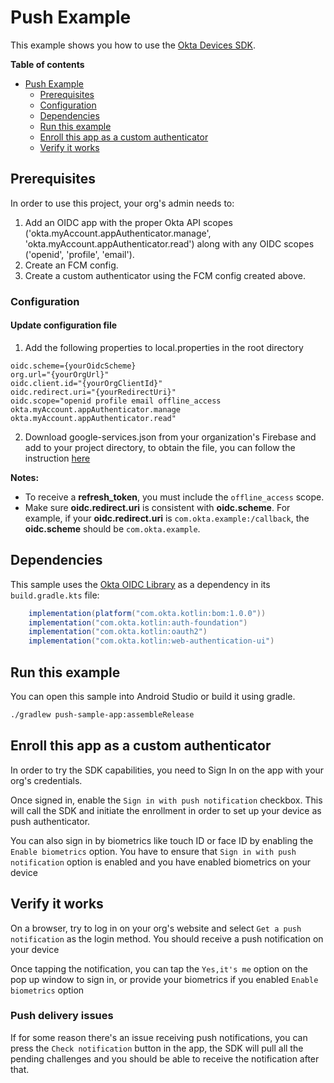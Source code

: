 # Push Example

This example shows you how to use the [Okta Devices SDK](https://github.com/okta/okta-devices-kotlin).

**Table of contents**
- [Push Example](#push-example)
  - [Prerequisites](#prerequisites)
  - [Configuration](#configuration)
  - [Dependencies](#dependencies)
  - [Run this example](#run-this-example)
  - [Enroll this app as a custom authenticator](#enroll-this-app-as-a-custom-authenticator)
  - [Verify it works](#verify-it-works)

## Prerequisites

In order to use this project, your org's admin needs to:
1. Add an OIDC app with the proper Okta API scopes ('okta.myAccount.appAuthenticator.manage', 'okta.myAccount.appAuthenticator.read') along with any OIDC scopes ('openid', 'profile', 'email').
2. Create an FCM config.
3. Create a custom authenticator using the FCM config created above.

### Configuration

#### Update configuration file
1. Add the following properties to local.properties in the root directory

```
oidc.scheme={yourOidcScheme}
org.url="{yourOrgUrl}"
oidc.client.id="{yourOrgClientId}"
oidc.redirect.uri="{yourRedirectUri}"
oidc.scope="openid profile email offline_access okta.myAccount.appAuthenticator.manage okta.myAccount.appAuthenticator.read"
```

2. Download google-services.json from your organization's Firebase and add to your project directory, to obtain the file, you can follow the instruction [here](https://firebase.google.com/docs/android/setup)

**Notes:**
- To receive a **refresh_token**, you must include the `offline_access` scope.
- Make sure **oidc.redirect.uri** is consistent with **oidc.scheme**. For example, if your **oidc.redirect.uri** is `com.okta.example:/callback`, the **oidc.scheme** should be
  `com.okta.example`.

## Dependencies

This sample uses the [Okta OIDC Library] as a dependency in its `build.gradle.kts` file:

```groovy
    implementation(platform("com.okta.kotlin:bom:1.0.0"))
    implementation("com.okta.kotlin:auth-foundation")
    implementation("com.okta.kotlin:oauth2")
    implementation("com.okta.kotlin:web-authentication-ui")
```

## Run this example

You can open this sample into Android Studio or build it using gradle.
```bash
./gradlew push-sample-app:assembleRelease
```

[Okta Devices SDK]: https://github.com/okta/okta-devices-kotlin
[Okta OIDC Library]: https://github.com/okta/okta-mobile-kotlin

## Enroll this app as a custom authenticator
In order to try the SDK capabilities, you need to Sign In on the app with your org's credentials.

Once signed in, enable the `Sign in with push notification` checkbox. This will call the SDK and initiate the enrollment in order to set up your device as push authenticator.

You can also sign in by biometrics like touch ID or face ID by enabling the `Enable biometrics` option. You have to ensure that `Sign in with push notification` option is enabled and you have enabled biometrics on your device

## Verify it works
On a browser, try to log in on your org's website and select `Get a push notification` as the login method. You should receive a push notification on your device

Once tapping the notification, you can tap the `Yes,it's me` option on the pop up window to sign in, or provide your biometrics if you enabled `Enable biometrics` option

### Push delivery issues
If for some reason there's an issue receiving push notifications, you can press the `Check notification` button in the app, the SDK will pull all the pending challenges and you should be able to receive the notification after that.
